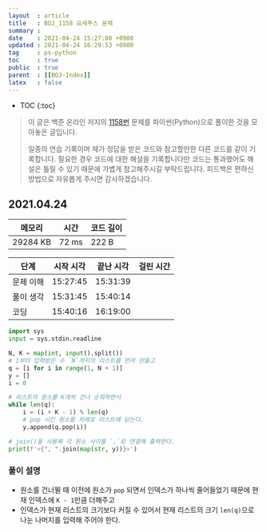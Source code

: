 ```yaml
---
layout  : article
title   : BOJ_1158 요세푸스 문제
summary : 
date    : 2021-04-24 15:27:00 +0900
updated : 2021-04-24 16:29:53 +0900
tag     : ps-python
toc     : true
public  : true
parent  : [[BOJ-Index]]
latex   : false
---
```

* TOC
{:toc}

>이 글은 백준 온라인 저지의 [1158번](https://www.acmicpc.net/problem/1158) 문제를 파이썬(Python)으로 풀이한 것을 모아놓은 글입니다.
>
> 일종의 연습 기록이며 제가 정답을 받은 코드와 참고할만한 다른 코드를 같이 기록합니다. 필요한 경우 코드에 대한 해설을 기록합니다만 코드는 통과했어도 해설은 틀릴 수 있기 때문에 가볍게 참고해주시길 부탁드립니다. 피드백은 편하신 방법으로 자유롭게 주시면 감사하겠습니다.

## 2021.04.24

| 메모리    | 시간  | 코드 길이 |
| --------- | ----- | --------- |
| 29284 KB  | 72 ms | 222 B     |

| 단계      | 시작 시각 | 끝난 시각 | 걸린 시간 |
| --------- | --------- | --------- | --------- |
| 문제 이해 | 15:27:45  | 15:31:39  |           |
| 풀이 생각 | 15:31:45  | 15:40:14  |           |
| 코딩      | 15:40:16  | 16:19:00  |           |

```python
import sys
input = sys.stdin.readline

N, K = map(int, input().split())
# 1부터 입력받은 수 `N`까지의 리스트를 먼저 만들고
q = [i for i in range(1, N + 1)]
y = []
i = 0

# 리스트의 원소를 K개씩 건너 순회하면서
while len(q):
    i = (i + K - 1) % len(q)
    # pop 시킨 원소를 차례로 리스트에 담는다.
    y.append(q.pop(i))

# join()을 사용해 각 원소 사이를 `,`로 연결해 출력한다.
print(f'<{", ".join(map(str, y))}>')
```

### 풀이 설명

* 원소를 건너뛸 때 이전에 원소가 `pop` 되면서 인덱스가 하나씩 줄어들었기 때문에 현재 인덱스에 `K - 1`만큼 더해주고
* 인덱스가 현재 리스트의 크기보다 커질 수 있어서 현재 리스트의 크기 `len(q)`으로 나눈 나머지를 입력해 주어야 한다.
